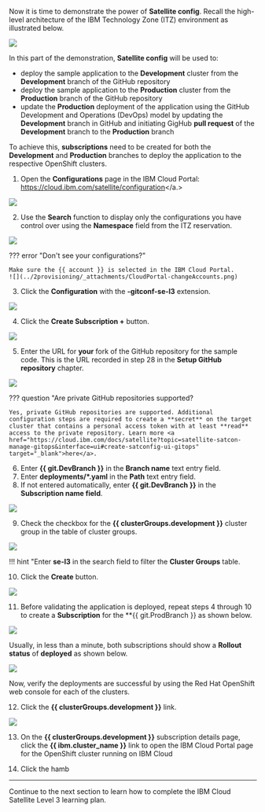 Now it is time to demonstrate the power of **Satellite config**. Recall the high-level architecture of the IBM Technology Zone (ITZ) environment as illustrated below.

![](../3config/_attachments/Sat-ConfigDemoArch.png)

In this part of the demonstration, **Satellite config** will be used to:

- deploy the sample application to the **Development** cluster from the **Development** branch of the  GitHub repository
- deploy the sample application to the **Production** cluster from the **Production** branch of the  GitHub repository 
- update the **Production** deployment of the application using the GitHub Development and Operations (DevOps) model by updating the **Development** branch in GitHub and initiating GigHub **pull request** of the **Development** branch to the **Production** branch

To achieve this, **subscriptions** need to be created for both the **Development** and **Production** branches to deploy the application to the respective OpenShift clusters.

1. Open the **Configurations** page in the IBM Cloud Portal: <a href="https://cloud.ibm.com/satellite/configuration" target="_blank">https://cloud.ibm.com/satellite/configuration</a.>

![](_attachments/Sat-Configs-All.png)

2. Use the **Search** function to display only the configurations you have control over using the **Namespace** field from the ITZ reservation.

![](_attachments/Sat-Configs-Filtered.png)

??? error "Don't see your configurations?"

    Make sure the {{ account }} is selected in the IBM Cloud Portal. 
    ![](../2provisioning/_attachments/CloudPortal-changeAccounts.png)

3. Click the **Configuration** with the **-gitconf-se-l3** extension.

![](_attachments/Sat-Configs-Filtered-GitConf.png)

4. Click the **Create Subscription +** button.

![](_attachments/Sat-Configs-GitConf.png)

5. Enter the URL for **your** fork of the GitHub repository for the sample code. This is the URL recorded in step 28 in the **Setup GitHub repository** chapter.

![](_attachments/Sat-Configs-GitConf-SubURL.png)

??? question "Are private GitHub repositories supported?

    Yes, private GitHub repositories are supported. Additional configuration steps are required to create a **secret** on the target cluster that contains a personal access token with at least **read** access to the private repository. Learn more <a href="https://cloud.ibm.com/docs/satellite?topic=satellite-satcon-manage-gitops&interface=ui#create-satconfig-ui-gitops" target="_blank">here</a>.

6. Enter **{{ git.DevBranch }}** in the **Branch name** text entry field.
7. Enter **deployments/*.yaml** in the **Path** text entry field.
8. If not entered automatically, enter **{{ git.DevBranch }}** in the **Subscription name field**.

![](_attachments/Sat-Configs-GitConf-SubFields.png)

9. Check the checkbox for the **{{ clusterGroups.development }}** cluster group in the table of cluster groups.

![](_attachments/Sat-Configs-GitConf-ClusterGroups.png)

!!! hint "Enter **se-l3** in the search field to filter the **Cluster Groups** table. 

10. Click the **Create** button.

![](_attachments/Sat-Configs-GitConf-CreateButton.png)

11. Before validating the application is deployed, repeat steps 4 through 10 to create a **Subscription** for the **{{ git.ProdBranch }} as shown below.

![](_attachments/Sat-Configs-GitConf-ProdSub.png)

Usually, in less than a minute, both subscriptions should show a **Rollout status** of **deployed** as shown below.

![](_attachments/Sat-Configs-GitConf-SubsDeployed.png)

Now, verify the deployments are successful by using the Red Hat OpenShift web console for each of the clusters.

12. Click the **{{ clusterGroups.development }}** link.

![](_attachments/Sat-Configs-GitConf-DevSub.png)

13. On the **{{ clusterGroups.development }}** subscription details page, click the **{{ ibm.cluster_name }}** link to open the IBM Cloud Portal page for the OpenShift cluster running on IBM Cloud

14. Click the hamb
-------
Continue to the next section to learn how to complete the IBM Cloud Satellite Level 3 learning plan.